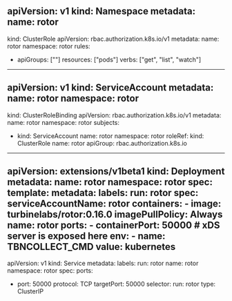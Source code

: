 apiVersion: v1
kind: Namespace
metadata:
  name: rotor
---
kind: ClusterRole
apiVersion: rbac.authorization.k8s.io/v1
metadata:
  name: rotor
  namespace: rotor
rules:
- apiGroups: [""]
  resources: ["pods"]
  verbs: ["get", "list", "watch"]
---
apiVersion: v1
kind: ServiceAccount
metadata:
  name: rotor
  namespace: rotor
---
kind: ClusterRoleBinding
apiVersion: rbac.authorization.k8s.io/v1
metadata:
  name: rotor
  namespace: rotor
subjects:
- kind: ServiceAccount
  name: rotor
  namespace: rotor
roleRef:
  kind: ClusterRole
  name: rotor
  apiGroup: rbac.authorization.k8s.io
---
apiVersion: extensions/v1beta1
kind: Deployment
metadata:
  name: rotor
  namespace: rotor
spec:
  template:
    metadata:
      labels:
        run: rotor
    spec:
      serviceAccountName: rotor
      containers:
      - image: turbinelabs/rotor:0.16.0
        imagePullPolicy: Always
        name: rotor
        ports:
          - containerPort: 50000 # xDS server is exposed here
        env:
        - name: TBNCOLLECT_CMD
          value: kubernetes
---
apiVersion: v1
kind: Service
metadata:
  labels:
    run: rotor
  name: rotor
  namespace: rotor
spec:
  ports:
  - port: 50000
    protocol: TCP
    targetPort: 50000
  selector:
    run: rotor
  type: ClusterIP

